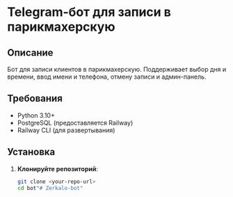 # Telegram-бот для записи в парикмахерскую

## Описание
Бот для записи клиентов в парикмахерскую. Поддерживает выбор дня и времени, ввод имени и телефона, отмену записи и админ-панель.

## Требования
- Python 3.10+
- PostgreSQL (предоставляется Railway)
- Railway CLI (для развертывания)

## Установка
1. **Клонируйте репозиторий**:
   ```bash
   git clone <your-repo-url>
   cd bot"# Zerkalo-bot" 
